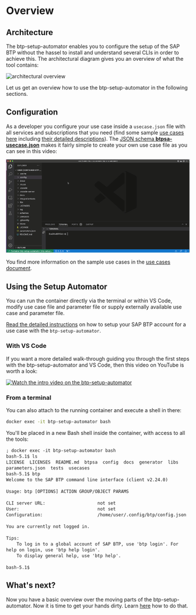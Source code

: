 # Overview

## Architecture

The btp-setup-automator enables you to configure the setup of the SAP BTP without the hassel to install and understand several CLIs in order to achieve this. The architectural diagram gives you an overview of what the tool contains:

![architectural overview](./pics/overview.png)

Let us get an overview how to use the btp-setup-automator in the following sections.

## Configuration

As a developer you configure your use case inside a `usecase.json` file with all services and subscriptions that you need (find some sample [use cases here](../usecases/released) including [their detailed descriptions](./USECASES.md)). The [JSON schema **btpsa-usecase.json**](../libs/btpsa-usecase.json) makes it fairly simple to create your own use case file as you can see in this video:

![json schema for creating use case files](./pics/btpsa-json-schema.gif)

You find more information on the sample use cases in the [use cases document](./USECASES.md).

## Using the Setup Automator

You can run the container directly via the terminal or within VS Code, modify use case file and parameter file or supply externally available use case and parameter file.

[Read the detailed instructions](README.md) on how to setup your SAP BTP account for a use case with the `btp-setup-automator`.

### With VS Code

If you want a more detailed walk-through guiding you through the first steps with the btp-setup-automator and VS Code, then this video on YouTube is worth a look:

[![Watch the intro video on the btp-setup-automator](https://img.youtube.com/vi/BHBgQ45fgIk/0.jpg)](https://www.youtube.com/watch?v=BHBgQ45fgIk)

### From a terminal

You can also attach to the running container and execute a shell in there:

```bash
docker exec -it btp-setup-automator bash
```

You'll be placed in a new Bash shell inside the container, with access to all the tools:

```text
; docker exec -it btp-setup-automator bash
bash-5.1$ ls
LICENSE  LICENSES  README.md  btpsa  config  docs  generator  libs  parameters.json  tests  usecases
bash-5.1$ btp
Welcome to the SAP BTP command line interface (client v2.24.0)

Usage: btp [OPTIONS] ACTION GROUP/OBJECT PARAMS

CLI server URL:                    not set
User:                              not set
Configuration:                     /home/user/.config/btp/config.json

You are currently not logged in.

Tips:
    To log in to a global account of SAP BTP, use 'btp login'. For help on login, use 'btp help login'.
    To display general help, use 'btp help'.

bash-5.1$
```

## What's next?

Now you have a basic overview over the moving parts of the btp-setup-automator. Now it is time to get your hands dirty. Learn [here](README.md) how to do that.
